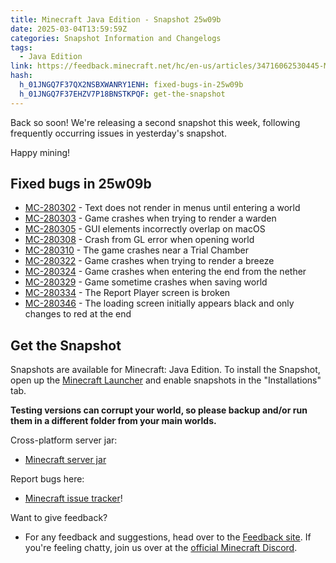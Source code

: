 ```yaml
---
title: Minecraft Java Edition - Snapshot 25w09b
date: 2025-03-04T13:59:59Z
categories: Snapshot Information and Changelogs
tags:
  - Java Edition
link: https://feedback.minecraft.net/hc/en-us/articles/34716062530445-Minecraft-Java-Edition-Snapshot-25w09b
hash:
  h_01JNGQ7F37QX2NSBXWANRY1ENH: fixed-bugs-in-25w09b
  h_01JNGQ7F37EHZV7P18BNSTKPQF: get-the-snapshot
---
```


Back so soon! We're releasing a second snapshot this week, following frequently occurring issues in yesterday's snapshot.

Happy mining!

## Fixed bugs in 25w09b

- [MC-280302](https://bugs.mojang.com/browse/MC-280302) - Text does not render in menus until entering a world
- [MC-280303](https://bugs.mojang.com/browse/MC-280303) - Game crashes when trying to render a warden
- [MC-280305](https://bugs.mojang.com/browse/MC-280305) - GUI elements incorrectly overlap on macOS
- [MC-280308](https://bugs.mojang.com/browse/MC-280308) - Crash from GL error when opening world
- [MC-280310](https://bugs.mojang.com/browse/MC-280310) - The game crashes near a Trial Chamber
- [MC-280322](https://bugs.mojang.com/browse/MC-280322) - Game crashes when trying to render a breeze
- [MC-280324](https://bugs.mojang.com/browse/MC-280324) - Game crashes when entering the end from the nether
- [MC-280329](https://bugs.mojang.com/browse/MC-280329) - Game sometime crashes when saving world
- [MC-280334](https://bugs.mojang.com/browse/MC-280334) - The Report Player screen is broken
- [MC-280346](https://bugs.mojang.com/browse/MC-280346) - The loading screen initially appears black and only changes to red at the end

## Get the Snapshot

Snapshots are available for Minecraft: Java Edition. To install the Snapshot, open up the [Minecraft Launcher](https://www.minecraft.net/content/minecraft-net/language-masters/download) and enable snapshots in the "Installations" tab.

**Testing versions can corrupt your world, so please backup and/or run them in a different folder from your main worlds.**

Cross-platform server jar:

- [Minecraft server jar](https://piston-data.mojang.com/v1/objects/99da672b78a9ff683da6961096e4a6fd6e8db1ca/server.jar)

Report bugs here:

- [Minecraft issue tracker](https://bugs.mojang.com/projects/MC/summary)!

Want to give feedback?

- For any feedback and suggestions, head over to the [Feedback site](https://feedback.minecraft.net/). If you're feeling chatty, join us over at the [official Minecraft Discord](https://discordapp.com/invite/minecraft).

